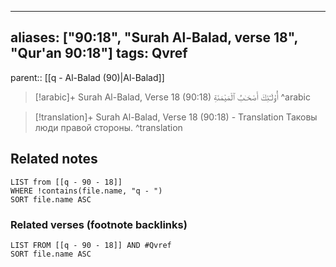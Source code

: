 
---
aliases: ["90:18", "Surah Al-Balad, verse 18", "Qur'an 90:18"]
tags: Qvref
---

parent:: [[q - Al-Balad (90)|Al-Balad]]

> [!arabic]+ Surah Al-Balad, Verse 18 (90:18)
> <span class="quran-arabic">أُو۟لَـٰٓئِكَ أَصْحَـٰبُ ٱلْمَيْمَنَةِ</span>
^arabic

> [!translation]+ Surah Al-Balad, Verse 18 (90:18) - Translation
> Таковы люди правой стороны.
^translation



## Related notes
```dataview
LIST from [[q - 90 - 18]]
WHERE !contains(file.name, "q - ")
SORT file.name ASC
```

### Related verses (footnote backlinks)
```dataview
LIST FROM [[q - 90 - 18]] AND #Qvref
SORT file.name ASC
```

